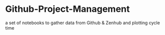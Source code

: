 # Github-Project-Management
a set of notebooks to gather data from Github &amp; Zenhub and plotting cycle time
